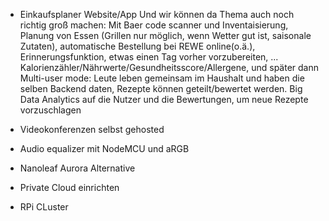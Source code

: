 - Einkaufsplaner Website/App
Und wir können da Thema auch noch richtig groß machen: Mit Baer code scanner und Inventaisierung, Planung von Essen (Grillen nur möglich, wenn Wetter gut ist, saisonale Zutaten), automatische Bestellung bei REWE online(o.ä.), Erinnerungsfunktion, etwas einen Tag vorher vorzubereiten, ...
Kalorienzähler/Nährwerte/Gesundheitsscore/Allergene, und später dann Multi-user mode: Leute leben gemeinsam im Haushalt und haben die selben Backend daten, Rezepte können geteilt/bewertet werden. Big Data Analytics auf die Nutzer und die Bewertungen, um neue Rezepte vorzuschlagen

- Videokonferenzen selbst gehosted
- Audio equalizer mit NodeMCU und aRGB
- Nanoleaf Aurora Alternative
- Private Cloud einrichten
- RPi CLuster
